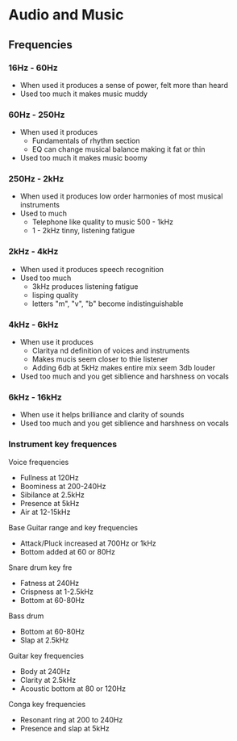 # Audio and Music

## Frequencies

### 16Hz - 60Hz
- When used it produces a sense of power, felt more than heard
- Used too much it makes music muddy

### 60Hz - 250Hz
- When used it produces
  - Fundamentals of rhythm section
  - EQ can change musical balance making it fat or thin
- Used too much it makes music boomy

### 250Hz - 2kHz 
- When used it produces low order harmonies of most musical instruments
- Used to much 
  - Telephone like quality to music 500 - 1kHz
  - 1 - 2kHz tinny, listening fatigue

### 2kHz - 4kHz
- When used it produces speech recognition
- Used too much
  - 3kHz produces listening fatigue
  - lisping quality
  - letters "m", "v", "b" become indistinguishable

### 4kHz - 6kHz
- When use it produces
  - Claritya nd definition of voices and instruments
  - Makes mucis seem closer to thie listener
  - Adding 6db at 5kHz makes entire mix seem 3db louder
- Used too much and you get siblience and harshness on vocals

### 6kHz - 16kHz
- When use it helps brilliance and clarity of sounds
- Used too much and you get siblience and harshness on vocals


### Instrument key frequences

Voice frequencies
- Fullness at 120Hz
- Boominess at 200-240Hz
- Sibilance at 2.5kHz 
- Presence at 5kHz 
- Air at 12-15kHz 

Base Guitar range and key frequencies
- Attack/Pluck increased at 700Hz or 1kHz
- Bottom added at 60 or 80Hz

Snare drum key fre
- Fatness at 240Hz
- Crispness at 1-2.5kHz
- Bottom at 60-80Hz

Bass drum
- Bottom at 60-80Hz
- Slap at 2.5kHz

Guitar key frequencies
- Body at 240Hz
- Clarity at 2.5kHz
- Acoustic bottom at 80 or 120Hz

Conga key frequencies
- Resonant ring at 200 to 240Hz
- Presence and slap at 5kHz
